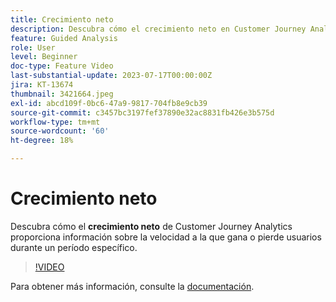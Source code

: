 ```yaml
---
title: Crecimiento neto
description: Descubra cómo el crecimiento neto en Customer Journey Analytics proporciona perspectivas sobre la velocidad a la que gana o pierde usuarios durante un período específico.
feature: Guided Analysis
role: User
level: Beginner
doc-type: Feature Video
last-substantial-update: 2023-07-17T00:00:00Z
jira: KT-13674
thumbnail: 3421664.jpeg
exl-id: abcd109f-0bc6-47a9-9817-704fb8e9cb39
source-git-commit: c3457bc3197fef37890e32ac8831fb426e3b575d
workflow-type: tm+mt
source-wordcount: '60'
ht-degree: 18%

---
```


# Crecimiento neto

Descubra cómo el **crecimiento neto** de Customer Journey Analytics proporciona información sobre la velocidad a la que gana o pierde usuarios durante un período específico.

>[!VIDEO](https://video.tv.adobe.com/v/3423466/?learn=on&captions=spa)

Para obtener más información, consulte la [documentación](https://experienceleague.adobe.com/docs/analytics-platform/using/guided-analysis/user-growth/net-growth.html?lang=es).
